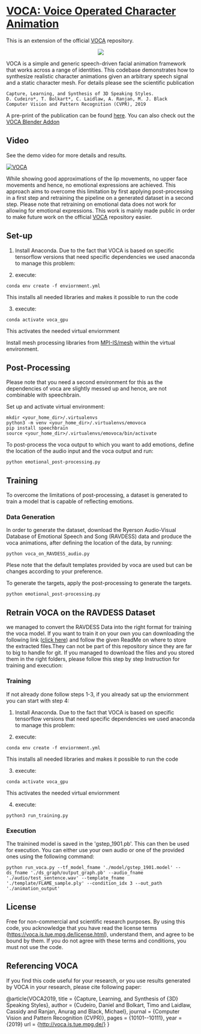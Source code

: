 # [VOCA: Voice Operated Character Animation](https://voca.is.tue.mpg.de)

This is an extension of the official [VOCA](https://voca.is.tue.mpg.de) repository.

<p align="center"> 
<img src="gif/speech_driven_animation.gif">
</p>

VOCA is a simple and generic speech-driven facial animation framework that works across a range of identities. This codebase demonstrates how to synthesize realistic character animations given an arbitrary speech signal and a static character mesh. For details please see the scientific publication

```
Capture, Learning, and Synthesis of 3D Speaking Styles.
D. Cudeiro*, T. Bolkart*, C. Laidlaw, A. Ranjan, M. J. Black
Computer Vision and Pattern Recognition (CVPR), 2019
```

A pre-print of the publication can be found [here](
https://ps.is.tuebingen.mpg.de/uploads_file/attachment/attachment/510/paper_final.pdf).
You can also check out the [VOCA Blender Addon](https://github.com/SasageyoOrg/voca-blender)

## Video

See the demo video for more details and results.

[![VOCA](https://img.youtube.com/vi/XceCxf_GyW4/0.jpg)](https://youtu.be/XceCxf_GyW4)

While showing good approximations of the lip movements, no upper face movements and hence, no emotional expressions are achieved.
This approach aims to overcome this limitation by first applying post-processing in a first step and retraining the pipeline on a generated dataset in a second step.
Please note that retraining on emotional data does not work for allowing for emotional expressions. This work is mainly made public in order to make future work on the official [VOCA](https://voca.is.tue.mpg.de) repository easier.

## Set-up
1. Install Anaconda. Due to the fact that VOCA is based on specific tensorflow versions that need specific dependencies we used anaconda to manage this problem:

2. execute:
```
conda env create -f enviornment.yml
```
This installs all needed libraries and makes it possible to run the code

3. execute:
```
conda activate voca_gpu
```
This activates the needed virtual enviornment

Install mesh processing libraries from [MPI-IS/mesh](https://github.com/MPI-IS/mesh) within the virtual environment.

## Post-Processing

Please note that you need a second environment for this as the dependencies of voca are slightly messed up and hence, are not combinable with speechbrain.

Set up and activate virtual environment:
```
mkdir <your_home_dir>/.virtualenvs
python3 -m venv <your_home_dir>/.virtualenvs/emovoca
pip install speechbrain
source <your_home_dir>/.virtualenvs/emovoca/bin/activate
```

To post-process the voca output to which you want to add emotions, define the location of the audio input and the voca output and run:
```
python emotional_post-processing.py
```

## Training

To overcome the limitations of post-processing, a dataset is generated to train a model that is capable of reflecting emotions.

### Data Generation

In order to generate the dataset, download the Ryerson Audio-Visual Database of Emotional Speech and Song (RAVDESS) data and produce the voca animations, after defining the location of the data, by running:
```
python voca_on_RAVDESS_audio.py
```
Plese note that the default templates provided by voca are used but can be changes according to your preference.

To generate the targets, apply the post-processing to generate the targets.
```
python emotional_post-processing.py
```

## Retrain VOCA on the RAVDESS Dataset
we managed to convert the RAVDESS Data into the right format for training the voca model. If you want to train it on your own you can downloading the following link ([click here]()) and follow the given ReadMe on where to store the extracted files.They can not be part of this repository since they are far to big to handle for git.
If you managed to download the files and you stored them in the right folders, please follow this step by step Instruction for training and execution:

### Training
If not already done follow steps 1-3, if you already sat up the enviornment you can start with step 4:

1. Install Anaconda. Due to the fact that VOCA is based on specific tensorflow versions that need specific dependencies we used anaconda to manage this problem:

2. execute:
```
conda env create -f enviornment.yml
```
This installs all needed libraries and makes it possible to run the code

3. execute:
```
conda activate voca_gpu
```
This activates the needed virtual enviornment

4. execute:
```
python3 run_training.py
```


### Execution
The trainined model is saved in the 'gstep_1901.pb'. This can then be used for execution. You can either use your own audio or one of the provided ones using the following command:

```
python run_voca.py --tf_model_fname './model/gstep_1901.model' --ds_fname './ds_graph/output_graph.pb' --audio_fname './audio/test_sentence.wav' --template_fname './template/FLAME_sample.ply' --condition_idx 3 --out_path './animation_output'
```

## License

Free for non-commercial and scientific research purposes. By using this code, you acknowledge that you have read the license terms (https://voca.is.tue.mpg.de/license.html), understand them, and agree to be bound by them. If you do not agree with these terms and conditions, you must not use the code.


## Referencing VOCA

If you find this code useful for your research, or you use results generated by VOCA in your research, please cite following paper:

@article{VOCA2019,
    title = {Capture, Learning, and Synthesis of {3D} Speaking Styles},
    author = {Cudeiro, Daniel and Bolkart, Timo and Laidlaw, Cassidy and Ranjan, Anurag and Black, Michael},
    journal = {Computer Vision and Pattern Recognition (CVPR)},
    pages = {10101--10111},
    year = {2019}
    url = {http://voca.is.tue.mpg.de/}
}
